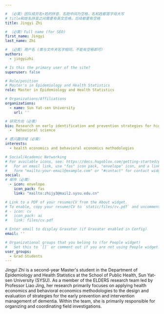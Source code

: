 ```yaml
---

# （必需）团队成员名+姓的拼音，名姓中间为空格，名和姓都首字母大写
# title和姓名拼音之间需要有英文空格，后续都要有空格
title: Jingyi Zhi

# （必需）Full name (for SEO)
first_name: Jingyi
last_name: Zhi

# （必需）用户名 (需与文件夹名字相同，不能有空格即可)
authors:
  - jingyizhi

# Is this the primary user of the site?
superuser: false

# Role/position
# Master's in Epidemiology and Health Statistics
role: Master in Epidemiology and Health Statistics

# Organizations/Affiliations
organizations:
  - name: Sun Yat-sen University
    url: ''

# 研究方向（必需）
bio: Research on early identification and prevention strategies for high-risk groups of Alzheimer's disease
  -  behavioral science 

# 感兴趣领域（必需）
interests:
  - health economics and behavioral economics methodologies

# Social/Academic Networking
# For available icons, see: https://docs.hugoblox.com/getting-started/page-builder/#icons
#   For an email link, use "fas" icon pack, "envelope" icon, and a link in the
#   form "mailto:your-email@example.com" or "#contact" for contact widget.
social:
# 邮件（必需）
  - icon: envelope
    icon_pack: fas
    link: "mailto:zhijy3@mail2.sysu.edu.cn"

# Link to a PDF of your resume/CV from the About widget.
# To enable, copy your resume/CV to `static/files/cv.pdf` and uncomment the lines below.
# - icon: cv
#   icon_pack: ai
#   link: files/cv.pdf

# Enter email to display Gravatar (if Gravatar enabled in Config)
email: ''

# Organizational groups that you belong to (for People widget)
#   Set this to `[]` or comment out if you are not using People widget.
user_groups:
  - Grad Students
---
```


Jingyi Zhi is a second-year Master's student in the Department of Epidemiology and Health Statistics at the School of Public Health, Sun Yat-sen University (SYSU). As a member of the ELDERS research team led by Professor Liao Jing, her research primarily focuses on applying health economics and behavioral economics methodologies to the design and evaluation of strategies for the early prevention and intervention management of dementia. Within the team, she is primarily responsible for organizing and coordinating field investigations. 
